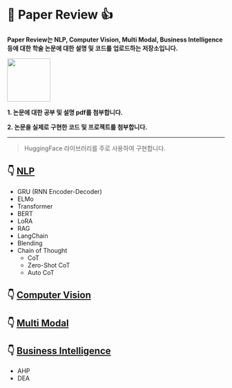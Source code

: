 # :star_struck: Paper Review :+1:

**Paper Review는 NLP, Computer Vision, Multi Modal, Business Intelligence등에 대한 학술 논문에 대한 설명 및 코드를 업로드하는 저장소입니다.**      

<img src="https://github.com/torijune/paper_review/assets/128570787/eadb98a5-5534-4c1f-ba6b-0ecec29107f9" width="100">
   
**1. 논문에 대한 공부 및 설명 pdf를 첨부합니다.**      

**2. 논문을 실제로 구현한 코드 및 프로젝트를 첨부합니다.**   
* * *
> HuggingFace 라이브러리를 주로 사용하여 구현합니다.

## :point_down: [NLP](/NLP/)
- GRU (RNN Encoder-Decoder)
- ELMo
- Transformer
- BERT
- LoRA
- RAG
- LangChain
- Blending
- Chain of Thought
   - CoT
   - Zero-Shot CoT
   - Auto CoT
## :point_down: [Computer Vision](/CV/)

## :point_down: [Multi Modal](/Multi_Modal/)

## :point_down: [Business Intelligence](/Business_Intelligence/)

- AHP
- DEA
